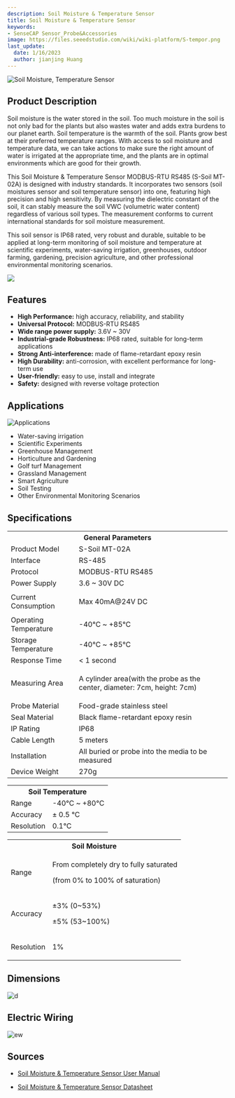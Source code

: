 ```yaml
---
description: Soil Moisture & Temperature Sensor
title: Soil Moisture & Temperature Sensor
keywords:
- SenseCAP Sensor_Probe&Accessories
image: https://files.seeedstudio.com/wiki/wiki-platform/S-tempor.png
last_update:
  date: 1/16/2023
  author: jianjing Huang
---
```


![Soil Moisture, Temperature Sensor](https://files.seeedstudio.com/wiki/Soil_Moisture_Temperature_Sensor/101990668_2.png)

## Product Description

Soil moisture is the water stored in the soil. Too much moisture in the soil is not only bad for the plants but also wastes water and adds extra burdens to our planet earth. Soil temperature is the warmth of the soil. Plants grow best at their preferred temperature ranges. With access to soil moisture and temperature data, we can take actions to make sure the right amount of water is irrigated at the appropriate time, and the plants are in optimal environments which are good for their growth.

This Soil Moisture & Temperature Sensor MODBUS-RTU RS485 (S-Soil MT-02A) is designed with industry standards. It incorporates two sensors (soil moistures sensor and soil temperature sensor) into one, featuring high precision and high sensitivity. By measuring the dielectric constant of the soil, it can stably measure the soil VWC (volumetric water content) regardless of various soil types. The measurement conforms to current international standards for soil moisture measurement.

This soil sensor is IP68 rated, very robust and durable, suitable to be applied at long-term monitoring of soil moisture and temperature at scientific experiments, water-saving irrigation, greenhouses, outdoor farming, gardening, precision agriculture, and other professional environmental monitoring scenarios.

[![](https://files.seeedstudio.com/wiki/Seeed-WiKi/docs/images/300px-Get_One_Now_Banner-ragular.png)](https://www.seeedstudio.com/RS485-Soil-Moisture-Temperature-Sensor-S-Soil-MT-02-p-4634.html)

## Features

* **High Performance:** high accuracy, reliability, and stability
* **Universal Protocol:** MODBUS-RTU RS485
* **Wide range power supply:** 3.6V ~ 30V
* **Industrial-grade Robustness:** IP68 rated, suitable for long-term applications
* **Strong Anti-interference:** made of flame-retardant epoxy resin
* **High Durability:** anti-corrosion, with excellent performance for long-term use
* **User-friendly:** easy to use, install and integrate
* **Safety:** designed with reverse voltage protection

## Applications

![Applications](https://files.seeedstudio.com/wiki/Soil_Moisture_Temperature_Sensor/Applications.png)

* Water-saving irrigation
* Scientific Experiments
* Greenhouse Management
* Horticulture and Gardening
* Golf turf Management
* Grassland Management
* Smart Agriculture
* Soil Testing
* Other Environmental Monitoring Scenarios

## Specifications
<!-- <style type="text/css">
.tg  {border-collapse:collapse;border-spacing:0; margin:10px}
.tg td{border-color:black;border-style:solid;border-width:1px;font-family:Arial, sans-serif;font-size:14px;
  overflow:hidden;padding:10px 5px;word-break:normal;}
.tg th{border-color:black;border-style:solid;border-width:1px;font-family:Arial, sans-serif;font-size:14px;
  font-weight:normal;overflow:hidden;padding:10px 5px;word-break:normal;}
.tg .tg-2fdn{border-color:#9b9b9b;text-align:left;vertical-align:top}
.tg .tg-e2cz{background-color:#9b9b9b;border-color:#9b9b9b;color:#ffffff;text-align:left;vertical-align:top}
</style> -->
<table class="tg" data-data-data-data-style="undefined;table-layout: fixed; width: 677px;">
<tbody>
<tr><th class="tg-luhj" colspan="2">General Parameters</th></tr>
<tr>
<td class="tg-vkfu"><span data-data-data-data-style="font-size: small;">Product Model</span></td>
<td class="tg-vkfu">S-Soil MT-02A</td>
</tr>
<tr>
<td class="tg-vkfu">Interface</td>
<td class="tg-vkfu">RS-485</td>
</tr>
<tr>
<td class="tg-vkfu">Protocol</td>
<td class="tg-vkfu">MODBUS-RTU RS485</td>
</tr>
<tr>
<td class="tg-vkfu">Power Supply</td>
<td class="tg-vkfu">3.6 ~ 30V DC</td>
</tr>
<tr>
<td class="tg-vkfu">Current Consumption</td>
<td class="tg-vkfu">
<p>Max 40mA@24V DC</p>
<p></p>
</td>
</tr>
<tr>
<td class="tg-vkfu">Operating Temperature</td>
<td class="tg-vkfu">-40℃ ~ +85℃</td>
</tr>
<tr>
<td class="tg-vkfu">Storage Temperature</td>
<td class="tg-vkfu">-40℃ ~ +85℃</td>
</tr>
<tr>
<td class="tg-vkfu">Response Time</td>
<td class="tg-vkfu">&lt; 1 second</td>
</tr>
<tr>
<td class="tg-vkfu">Measuring Area</td>
<td class="tg-vkfu">
<p>A cylinder area(with the probe as the center, diameter: 7cm, height: 7cm)</p>
</td>
</tr>
<tr>
<td class="tg-vkfu">Probe Material</td>
<td class="tg-vkfu">Food-grade stainless steel</td>
</tr>
<tr>
<td class="tg-vkfu">Seal Material</td>
<td class="tg-vkfu">Black flame-retardant epoxy resin</td>
</tr>
<tr>
<td class="tg-vkfu">IP Rating</td>
<td class="tg-vkfu">IP68</td>
</tr>
<tr>
<td class="tg-vkfu">Cable Length</td>
<td class="tg-vkfu">5 meters</td>
</tr>
<tr>
<td class="tg-vkfu">Installation</td>
<td class="tg-vkfu">All buried or probe into the media to be measured</td>
</tr>
<tr>
<td class="tg-vkfu">Device Weight</td>
<td class="tg-vkfu">270g</td>
</tr>
</tbody>
</table>
<table class="tg" data-data-data-data-style="undefined;table-layout: fixed; width: 677px;">
<tbody>
<tr><th class="tg-luhj" colspan="2">Soil Temperature</th></tr>
<tr>
<td class="tg-vkfu"><span data-data-data-data-style="font-size: small;">Range</span></td>
<td class="tg-vkfu">-40℃ ~ +80℃</td>
</tr>
<tr>
<td class="tg-vkfu">Accuracy</td>
<td class="tg-vkfu">± 0.5 ℃</td>
</tr>
<tr>
<td class="tg-vkfu">Resolution</td>
<td class="tg-vkfu">0.1℃</td>
</tr>
</tbody>
</table>
<table class="tg" data-data-data-data-style="undefined;table-layout: fixed; width: 677px;">
<tbody>
<tr><th class="tg-luhj" colspan="2">Soil Moisture</th></tr>
<tr>
<td class="tg-vkfu">Range</td>
<td class="tg-vkfu">
<p>From completely dry to fully saturated</p>
<p>(from 0% to 100% of saturation)</p>
</td>
</tr>
<tr>
<td class="tg-vkfu">Accuracy</td>
<td class="tg-vkfu">
<p>±3% (0~53%)</p>
<p>±5% (53~100%)</p>
</td>
</tr>
<tr>
<td class="tg-vkfu">Resolution</td>
<td class="tg-vkfu">
<p>1%</p>
</td>
</tr>
</tbody>
</table>

## Dimensions

![d](https://files.seeedstudio.com/wiki/Soil_Moisture_Temperature_Sensor/probe_dimensions.png)

## Electric Wiring

![ew](https://files.seeedstudio.com/wiki/Soil_Moisture_Temperature_Sensor/wiring_diagram.png)

## Sources

* [Soil Moisture & Temperature Sensor User Manual](https://files.seeedstudio.com/wiki/Soil_Moisture_Temperature_Sensor/SoilMoisture&TemperatureSensorUserManual-S-SoilMT-02.pdf)

* [Soil Moisture & Temperature Sensor Datasheet](https://files.seeedstudio.com/wiki/Soil_Moisture_Temperature_Sensor/RS485SoilMoisture&TemperatureSensor(S-SoilMT-02)-Datasheet.pdf)
